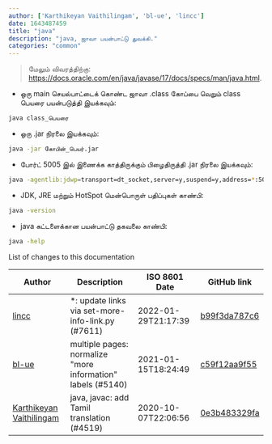 ```yaml
---
author: ['Karthikeyan Vaithilingam', 'bl-ue', 'lincc']
date: 1643487459
title: "java"
description: "java, ஜாவா பயன்பாட்டு துவக்கி."
categories: "common"
---
```

> மேலும் விவரத்திற்கு: <https://docs.oracle.com/en/java/javase/17/docs/specs/man/java.html>.

- ஒரு main செயல்பாட்டைக் கொண்ட ஜாவா .class கோப்பை வெறும் class பெயரை பயன்படுத்தி இயக்கவும்:

```bash
java class_பெயரை
```

- ஒரு .jar நிரலை இயக்கவும்:

```bash
java -jar கோபின்_பெயர்.jar
```

- போர்ட் 5005 இல் இணைக்க காத்திருக்கும் பிழைதிருத்தி .jar நிரலை இயக்கவும்:

```bash
java -agentlib:jdwp=transport=dt_socket,server=y,suspend=y,address=*:5005 -jar கோபின்_பெயர்.jar
```

- JDK, JRE மற்றும் HotSpot மென்பொருள் பதிப்புகள் காண்பி:

```bash
java -version
```

- java கட்டளைக்கான பயன்பாட்டு தகவலை காண்பி:

```bash
java -help
```
List of changes to this documentation


Author | Description | ISO 8601 Date | GitHub link
------|-----|-----|-----
[lincc](mailto:46962923+blueskyson@users.noreply.github.com) | *: update links via set-more-info-link.py (#7611) | 2022-01-29T21:17:39 | [b99f3da787c6](https://github.com/tldr-pages/tldr/commit/b99f3da787c6f43a545b9cb5ebd8265b1367fbc4)
[bl-ue](mailto:54780737+bl-ue@users.noreply.github.com) | multiple pages: normalize "more information" labels (#5140) | 2021-01-15T18:24:49 | [c59f12aa9f55](https://github.com/tldr-pages/tldr/commit/c59f12aa9f55d85612ba22e4da86db293ff76977)
[Karthikeyan Vaithilingam](mailto:seenukarthi@gmail.com) | java, javac: add Tamil translation (#4519) | 2020-10-07T22:06:56 | [0e3b483329fa](https://github.com/tldr-pages/tldr/commit/0e3b483329fa359b22607b16d424085937dd4438)

